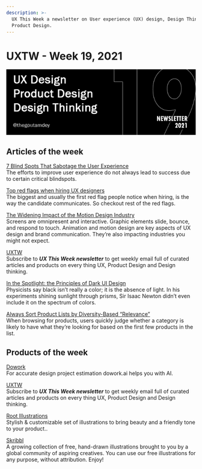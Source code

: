 ```yaml
---
description: >-
  UX This Week a newsletter on User experience (UX) design, Design Thinking and
  Product Design.
---
```


# UXTW - Week 19, 2021

![](../.gitbook/assets/newsletter-banner-2021-19.jpg)

## Articles of the week

[7 Blind Spots That Sabotage the User Experience](https://uxplanet.org/7-blind-spots-that-sabotage-the-user-experience-5165f46302c9/?utm_source=thegoutamdey)  
The efforts to improve user experience do not always lead to success due to certain critical blindspots.

[Top red flags when hiring UX designers](https://uxplanet.org/top-red-flags-when-hiring-ux-designers-bc21b08cd66f/?ref=thegoutamdey)  
The biggest and usually the first red flag people notice when hiring, is the way the candidate communicates. So checkout rest of the red flags.

[The Widening Impact of the Motion Design Industry](https://www.toptal.com/designers/motion-graphics/motion-design-industry/?ref=thegoutamdey)  
Screens are omnipresent and interactive. Graphic elements slide, bounce, and respond to touch. Animation and motion design are key aspects of UX design and brand communication. They’re also impacting industries you might not expect.

[UXTW](https://gmail.us17.list-manage.com/subscribe?u=1b23fd286b43ac36e4acba123&id=0009036f95)  
Subscribe to _**UX This Week newsletter**_  to get weekly email full of curated articles and products on every thing UX, Product Design and Design thinking.

[In the Spotlight: the Principles of Dark UI Design](https://www.toptal.com/designers/ui/dark-ui-design/?ref=thegoutamdey)  
Physicists say black isn’t really a color; it is the absence of light. In his experiments shining sunlight through prisms, Sir Isaac Newton didn’t even include it on the spectrum of colors.

[Always Sort Product Lists by Diversity-Based “Relevance”](https://baymard.com/blog/default-sort-type?utm_source=thegoutamdey)  
When browsing for products, users quickly judge whether a category is likely to have what they’re looking for based on the first few products in the list.

## Products of the week

[Dowork](https://dowork.ai/?utm_source=thegoutamdey)  
For accurate design project estimation dowork.ai helps you with AI.

[UXTW](https://gmail.us17.list-manage.com/subscribe?u=1b23fd286b43ac36e4acba123&id=0009036f95)  
Subscribe to _**UX This Week newsletter**_  to get weekly email full of curated articles and products on every thing UX, Product Design and Design thinking.

[Root Illustrations](https://rootwireframekit.com/illustrations?utm_source=thegoutamdey)  
Stylish & customizable set of illustrations to bring beauty and a friendly tone to your product..

[Skribbl](https://weareskribbl.com/?utm_source=thegoutamdey)  
A growing collection of free, hand-drawn illustrations brought to you by a global community of aspiring creatives. You can use our free illustrations for any purpose, without attribution. Enjoy!

